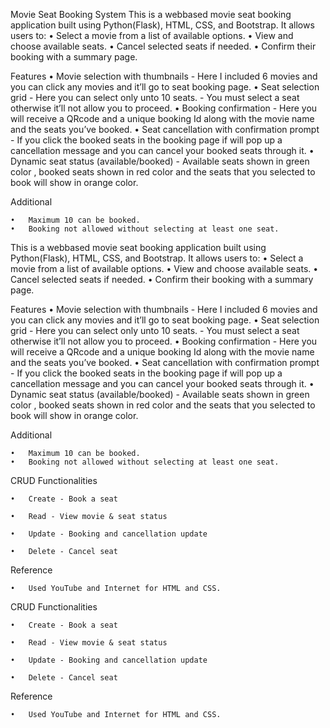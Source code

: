 Movie Seat Booking System
This is a webbased movie seat booking application built using Python(Flask), HTML, CSS, and Bootstrap. It allows users to:
	•	Select a movie from a list of available options.
	•	View and choose available seats.
	•	Cancel selected seats if needed.
	•	Confirm their booking with a summary page.

Features
	•	Movie selection with thumbnails - Here I included 6 movies and you can           click any movies and it’ll go to seat booking page.
	•	Seat selection grid - Here you can select only unto 10 seats.
                                 - You must select a seat otherwise it’ll not allow you to          proceed.
	•	Booking confirmation - Here you will receive a QRcode and a unique booking Id along with the movie name and the seats you’ve booked.
	•	Seat cancellation with confirmation prompt - If you click the booked seats in the booking page if will pop up a cancellation message and you can cancel your booked seats through it.
	•	Dynamic seat status (available/booked) - Available seats shown in green color , booked seats shown in red color and the seats that you selected to book will show in orange color.

Additional

	•	Maximum 10 can be booked.
	•	Booking not allowed without selecting at least one seat.



This is a webbased movie seat booking application built using Python(Flask), HTML, CSS, and Bootstrap. It allows users to:
	•	Select a movie from a list of available options.
	•	View and choose available seats.
	•	Cancel selected seats if needed.
	•	Confirm their booking with a summary page.

Features
	•	Movie selection with thumbnails - Here I included 6 movies and you can           click any movies and it’ll go to seat booking page.
	•	Seat selection grid - Here you can select only unto 10 seats.
                                 - You must select a seat otherwise it’ll not allow you to          proceed.
	•	Booking confirmation - Here you will receive a QRcode and a unique booking Id along with the movie name and the seats you’ve booked.
	•	Seat cancellation with confirmation prompt - If you click the booked seats in the booking page if will pop up a cancellation message and you can cancel your booked seats through it.
	•	Dynamic seat status (available/booked) - Available seats shown in green color , booked seats shown in red color and the seats that you selected to book will show in orange color.

Additional

	•	Maximum 10 can be booked.
	•	Booking not allowed without selecting at least one seat.



CRUD Functionalities

	•	Create - Book a seat

	•	Read - View movie & seat status

	•	Update - Booking and cancellation update 

	•	Delete - Cancel seat

Reference

	•	Used YouTube and Internet for HTML and CSS.



CRUD Functionalities

	•	Create - Book a seat

	•	Read - View movie & seat status

	•	Update - Booking and cancellation update 

	•	Delete - Cancel seat

Reference

	•	Used YouTube and Internet for HTML and CSS.



